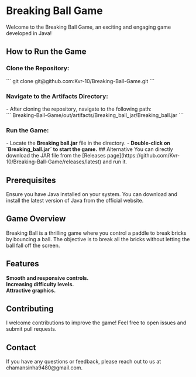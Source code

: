<h1>Breaking Ball Game</h1>
Welcome to the Breaking Ball Game, an exciting and engaging game developed in Java!

<h2>How to Run the Game</h2>
<h3>Clone the Repository:</h3>
```
git clone git@github.com:Kvr-10/Breaking-Ball-Game.git
```
<h3>Navigate to the Artifacts Directory:</h3>
- After cloning the repository, navigate to the following path:<br>
  ```
  Breaking-Ball-Game/out/artifacts/Breaking_ball_jar/Breaking_ball.jar
  ```
<h3>Run the Game:</h3>
- Locate the <strong>Breaking ball.jar</strong> file in the directory.
- <strong>Double-click on `Breaking_ball.jar` to start the game.</strong>
## Alternative
You can directly download the JAR file from the [Releases page](https://github.com/Kvr-10/Breaking-Ball-Game/releases/latest) and run it.

<h2>Prerequisites</h2>
Ensure you have Java installed on your system. You can download and install the latest version of Java from the official website.
<h2>Game Overview</h2>
Breaking Ball is a thrilling game where you control a paddle to break bricks by bouncing a ball. The objective is to break all the bricks without letting the ball fall off the screen.

<h2>Features</h2>
<strong>Smooth and responsive controls.</strong><br>
<strong>Increasing difficulty levels.</strong><br>
<strong>Attractive graphics.</strong>
<h2>Contributing</h2>
I welcome contributions to improve the game! Feel free to open issues and submit pull requests.

<h2>Contact</h2>
If you have any questions or feedback, please reach out to us at chamansinha9480@gmail.com.
